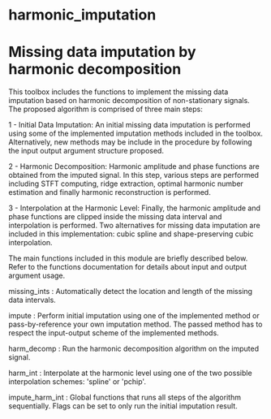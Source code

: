 # harmonic_imputation
# Missing data imputation by harmonic decomposition

This toolbox includes the functions to implement the missing data imputation based on harmonic decomposition of non-stationary signals. The proposed algorithm is comprised of three main steps:

1 - Initial Data Imputation: An initial missing data imputation is performed using some of the implemented imputation methods included in the toolbox. Alternatively, new methods may be include in the procedure by following the input output argument structure proposed. 

2 - Harmonic Decomposition: Harmonic amplitude and phase functions are obtained from the imputed signal. In this step, various steps are performed including STFT computing, ridge extraction, optimal harmonic number estimation and finally harmonic reconstruction is performed. 

3 - Interpolation at the Harmonic Level: Finally, the harmonic amplitude and phase functions are clipped inside the missing data interval and interpolation is performed. Two alternatives for missing data imputation are included in this implementation: cubic spline and shape-preserving cubic interpolation. 

The main functions included in this module are briefly described below. Refer to the functions documentation for details about input and output argument usage.

missing_ints : Automatically detect the location and length of the missing data intervals.

impute : Perform initial imputation using one of the implemented method or pass-by-reference your own imputation method. The passed method has to respect the input-output scheme of the implemented methods.

harm_decomp : Run the harmonic decomposition algorithm on the imputed signal.

harm_int : Interpolate at the harmonic level using one of the two possible interpolation schemes: 'spline' or 'pchip'.

impute_harm_int : Global functions that runs all steps of the algorithm sequentially. Flags can be set to only run the initial imputation result.






